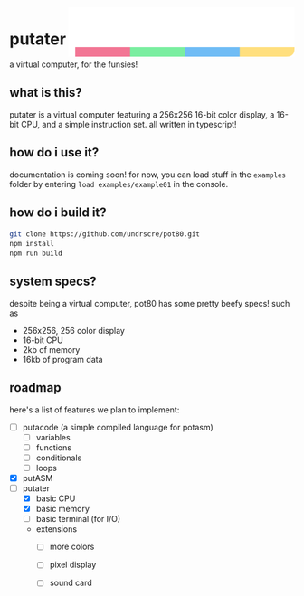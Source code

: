 <img src="/public/assets/logo.png" width="400" align="right">

# putater
a virtual computer, for the funsies!

## what is this?
putater is a virtual computer featuring a 256x256 16-bit color display,
a 16-bit CPU, and a simple instruction set. all written in typescript!

## how do i use it?
documentation is coming soon! for now, you can load stuff in the
`examples` folder by entering `load examples/example01` in the console.

## how do i build it?
```bash
git clone https://github.com/undrscre/pot80.git
npm install
npm run build
```
    
## system specs?
despite being a virtual computer, pot80 has some pretty beefy specs! such as
- 256x256, 256 color display
- 16-bit CPU
- 2kb of memory
- 16kb of program data


## roadmap
here's a list of features we plan to implement:
- [ ] putacode (a simple compiled language for potasm)
    - [ ] variables
    - [ ] functions
    - [ ] conditionals
    - [ ] loops
- [x] putASM
- [ ] putater
    - [x] basic CPU
    - [x] basic memory
    - [ ] basic terminal (for I/O)
    - extensions
        - [ ] more colors
        - [ ] pixel display
        - [ ] sound card
    
